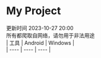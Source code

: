 
# My Project

更新时间 2023-10-27 20:00  
所有都爬取自网络，请勿用于非法用途  
|  工具  | Android  | Windows  |  
|  ----  | ----   | ----  |  
